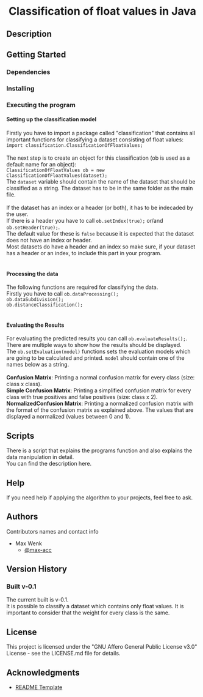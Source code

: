 # <p align="center"><b>Classification of float values in Java</b></p>


## Description


## Getting Started


### Dependencies


### Installing


### Executing the program
#### Setting up the classification model
Firstly you have to import a package called "classification" that contains all important functions for classifying a 
dataset consisting of float values:   
```import classification.ClassificationOfFloatValues;```<br>  
The next step is to create an object for this classification (ob is used as a default name for an object):  
```ClassificationOfFloatValues ob = new ClassificationOfFloatValues(dataset);```  
The ```dataset``` variable should contain the name of the dataset that should be classified as a string. 
The dataset has to be in the same folder as the main file.<br>  
If the dataset has an index or a header (or both), it has to be indecaded by the user.  
If there is a header you have to call ```ob.setIndex(true);``` or/and ```ob.setHeader(true);```.  
The default value for these is ```false``` because it is expected that the dataset does not have an index or header.  
Most datasets do have a header and an index so make sure, if your dataset has a header or an index, to include this part in your program.
<br><br>

#### Processing the data
The following functions are required for classifying the data.  
Firstly you have to call ```ob.dataProcessing();```  
```ob.dataSubdivision();```  
```ob.distanceClassification();```
<br><br>

#### Evaluating the Results
For evaluating the predicted results you can call ```ob.evaluateResults();```.
There are multiple ways to show how the results should be displayed.  
The ```ob.setEvaluation(model)``` functions sets the evaluation models which are going to be calculated and printed.
```model``` should contain one of the names below as a string.<br>  
**Confusion Matrix**: Printing a normal confusion matrix for every class (size: class x class).  
**Simple Confusion Matrix**: Printing a simplified confusion matrix for every class with true positives and false positives (size: class x 2).  
**NormalizedConfusion Matrix**: Printing a normalized confusion matrix with the format of the confusion matrix as explained
above. The values that are displayed a normalized (values between 0 and 1).


## Scripts
There is a script that explains the programs function and also explains the data manipulation in detail.  
You can find the description here.
## Help
If you need help if applying the algorithm to your projects, feel free to ask.

## Authors

Contributors names and contact info

* Max Wenk  
	* [@max-acc](https://github.com/max-acc)

## Version History
### Built v-0.1  
The current built is v-0.1.  
It is possible to classify a dataset which contains only float values.
It is important to consider that the weight for every class is the same.


## License

This project is licensed under the "GNU Affero General Public License v3.0" License - see the LICENSE.md file for details.

## Acknowledgments

* [README Template](https://gist.github.com/DomPizzie/7a5ff55ffa9081f2de27c315f5018afc)